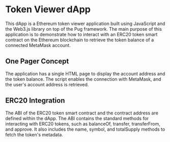 # Token Viewer dApp

This dApp is a Ethereum token viewer application built using JavaScript and the Web3.js library on top of the Pug framework. The main purpose of this application is to demonstrate how to interact with an ERC20 token smart contract on the Ethereum blockchain to retrieve the token balance of a connected MetaMask account.

## One Pager Concept

The application has a single HTML page to display the account address and the token balance. The script enables the connection with MetaMask, and the user's account address is retrieved.

## ERC20 Integration

The ABI of the ERC20 token smart contract and the contract address are defined within the dApp. The ABI contains the standard methods for interacting with ERC20 tokens, such as balanceOf, transfer, transferFrom, and approve. It also includes the name, symbol, and totalSupply methods to fetch the token's metadata.
